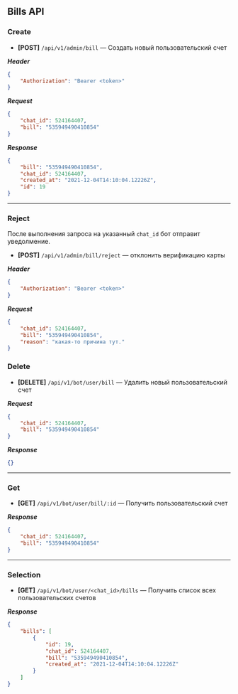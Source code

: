 ## Bills API

### Create

- **[POST]** `/api/v1/admin/bill` — Создать новый пользовательский счет

***Header***

```json
{
    "Authorization": "Bearer <token>"
}
```

***Request***

```json
{
    "chat_id": 524164407,
    "bill": "535949490410854"
}
```

***Response***

```json
{
    "bill": "535949490410854",
    "chat_id": 524164407,
    "created_at": "2021-12-04T14:10:04.12226Z",
    "id": 19
}
```

<hr>

### Reject

После выполнения запроса на указанный `chat_id` бот отправит уведолмение.

- **[POST]** `/api/v1/admin/bill/reject` — отклонить верификацию карты

***Header***

```json
{
    "Authorization": "Bearer <token>"
}
```

***Request***

```json
{
    "chat_id": 524164407,
    "bill": "535949490410854",
    "reason": "какая-то причина тут."
}
```


### Delete

- **[DELETE]** `/api/v1/bot/user/bill` — Удалить новый пользовательский счет

***Request***

```json
{
    "chat_id": 524164407,
    "bill": "535949490410854"
}
```

***Response***

```json
{}
```

<hr>

### Get 

- **[GET]** `/api/v1/bot/user/bill/:id` — Получить пользовательский счет

***Response***

```json
{
    "chat_id": 524164407,
    "bill": "535949490410854"
}
```

<hr>

### Selection

- **[GET]** `/api/v1/bot/user/<chat_id>/bills` — Получить список всех пользовательских счетов

***Response***

```json
{
    "bills": [
        {
            "id": 19,
            "chat_id": 524164407,
            "bill": "535949490410854",
            "created_at": "2021-12-04T14:10:04.12226Z"
        }
    ]
}
```